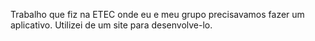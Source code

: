 Trabalho que fiz na ETEC onde eu e meu grupo precisavamos fazer um aplicativo. Utilizei de um site para
desenvolve-lo.
